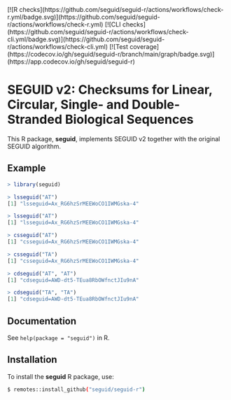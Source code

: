<div id="badges" markdown="1"><!-- pkgdown markup -->
[![R checks](https://github.com/seguid/seguid-r/actions/workflows/check-r.yml/badge.svg)](https://github.com/seguid/seguid-r/actions/workflows/check-r.yml)
[![CLI checks](https://github.com/seguid/seguid-r/actions/workflows/check-cli.yml/badge.svg)](https://github.com/seguid/seguid-r/actions/workflows/check-cli.yml)
[![Test coverage](https://codecov.io/gh/seguid/seguid-r/branch/main/graph/badge.svg)](https://app.codecov.io/gh/seguid/seguid-r)
</div>

# SEGUID v2: Checksums for Linear, Circular, Single- and Double-Stranded Biological Sequences

This R package, **seguid**, implements SEGUID v2 together with the
original SEGUID algorithm.


## Example

```r
> library(seguid)

> lsseguid("AT")
[1] "lsseguid=Ax_RG6hzSrMEEWoCO1IWMGska-4"

> lsseguid("AT")
[1] "lsseguid=Ax_RG6hzSrMEEWoCO1IWMGska-4"

> csseguid("AT")
[1] "csseguid=Ax_RG6hzSrMEEWoCO1IWMGska-4"

> csseguid("TA")
[1] "csseguid=Ax_RG6hzSrMEEWoCO1IWMGska-4"

> cdseguid("AT", "AT")
[1] "cdseguid=AWD-dt5-TEua8RbOWfnctJIu9nA"

> cdseguid("TA", "TA")
[1] "cdseguid=AWD-dt5-TEua8RbOWfnctJIu9nA"
```


## Documentation

See `help(package = "seguid")` in R.


## Installation

To install the **seguid** R package, use:

```sh
$ remotes::install_github("seguid/seguid-r")
```

